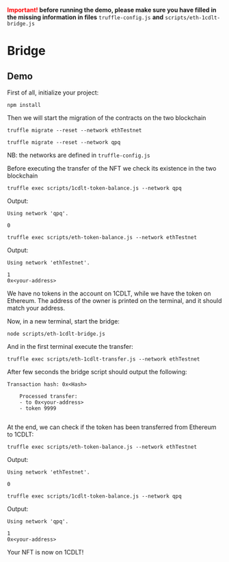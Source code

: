 **<span style="color:red">Important!</span> before running the demo, please make sure you have filled in the missing information in files** `truffle-config.js` **and** `scripts/eth-1cdlt-bridge.js`

# Bridge 

## Demo
First of all, initialize your project: 

`npm install`

Then we will start the migration of the contracts on the two blockchain 

`truffle migrate --reset --network ethTestnet` 

`truffle migrate --reset --network qpq`

NB: the networks are defined in `truffle-config.js`
 

Before executing the transfer of the NFT we check its existence in the two blockchain 

`truffle exec scripts/1cdlt-token-balance.js --network qpq`

Output:
```
Using network 'qpq'.

0
```
`truffle exec scripts/eth-token-balance.js --network ethTestnet`

Output:
```
Using network 'ethTestnet'.

1
0x<your-address>
```

We have no tokens in the account on 1CDLT, while we have the token on Ethereum. The address of the owner is printed on the terminal, and it should match your address. 

Now, in a new terminal, start the bridge: 

`node scripts/eth-1cdlt-bridge.js`

And in the first terminal execute the transfer: 

`truffle exec scripts/eth-1cdlt-transfer.js --network ethTestnet`

After few seconds the bridge script should output the following: 

```
Transaction hash: 0x<Hash>

    Processed transfer:
    - to 0x<your-address> 
    - token 9999 
  

```
At the end, we can check if the token has been transferred from Ethereum to 1CDLT: 

`truffle exec scripts/eth-token-balance.js --network ethTestnet`

Output:
```
Using network 'ethTestnet'.

0
```
`truffle exec scripts/1cdlt-token-balance.js --network qpq`

Output:
```
Using network 'qpq'.

1
0x<your-address>
```

Your NFT is now on 1CDLT! 